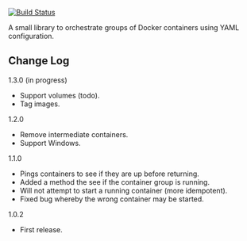 [![Build Status](https://travis-ci.org/alexec/docker-java-orchestration.svg?branch=master)](https://travis-ci.org/alexec/docker-java-orchestration)

A small library to orchestrate groups of Docker containers using YAML configuration.

Change Log
---
1.3.0 (in progress)

* Support volumes (todo).
* Tag images.

1.2.0

* Remove intermediate containers.
* Support Windows.
 
1.1.0

* Pings containers to see if they are up before returning.
* Added a method the see if the container group is running.
* Will not attempt to start a running container (more idempotent).
* Fixed bug whereby the wrong container may be started.

1.0.2

* First release.
